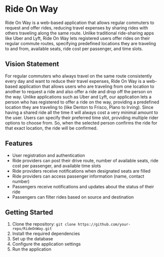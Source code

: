 # Ride On Way

Ride On Way is a web-based application that allows regular commuters to request and offer rides, reducing travel expenses by sharing rides with others traveling along the same route. Unlike traditional ride-sharing apps like Uber and Lyft, Ride On Way lets registered users offer rides on their regular commute routes, specifying predefined locations they are traveling to and from, available seats, ride cost per passenger, and time slots.

## Vision Statement

For regular commuters who always travel on the same route consistently every day and want to reduce their travel expenses, Ride On Way is a web-based application that allows users who are traveling from one location to another to request a ride and also offer a ride and drop off the person on the way. Unlike applications such as Uber and Lyft, our application lets a person who has registered to offer a ride on the way, providing a predefined location they are traveling to (like Denton to Frisco, Plano to Irving). Since having a shared ride all the time it will always cost a very minimal amount to the user. Users can specify their preferred time slot, providing multiple rider options to choose from. So, when the selected person confirms the ride for that exact location, the ride will be confirmed.

## Features

- User registration and authentication
- Ride providers can post their drive route, number of available seats, ride cost per passenger, and available time slots
- Ride providers receive notifications when designated seats are filled
- Ride providers can access passenger information (name, contact number)
- Passengers receive notifications and updates about the status of their ride
- Passengers can filter rides based on source and destination

## Getting Started

1. Clone the repository: `git clone https://github.com/your-repo/RideOnWay.git`
2. Install the required dependencies
3. Set up the database
4. Configure the application settings
5. Run the application
